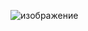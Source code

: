 ![изображение](https://github.com/LuckyMan26/zalik/assets/90770582/b631da4c-a803-4d82-bcb4-c94cee6dcdbd)
